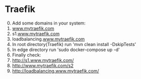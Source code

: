 # Traefik
0. Add some domains in your system:
1. www.mytraefik.com
2. s1.www.mytraefik.com
3. loadbalancing.www.mytraefik.com
4. In root directory(Traefik) run 'mvn clean install -DskipTests'
5. In edge directory run 'sudo docker-compose up -d'
6. Finally check:
7. http://s1.www.mytraefik.com/
8. http://www.mytraefik.com/s2
9. http://loadbalancing.www.mytraefik.com/



